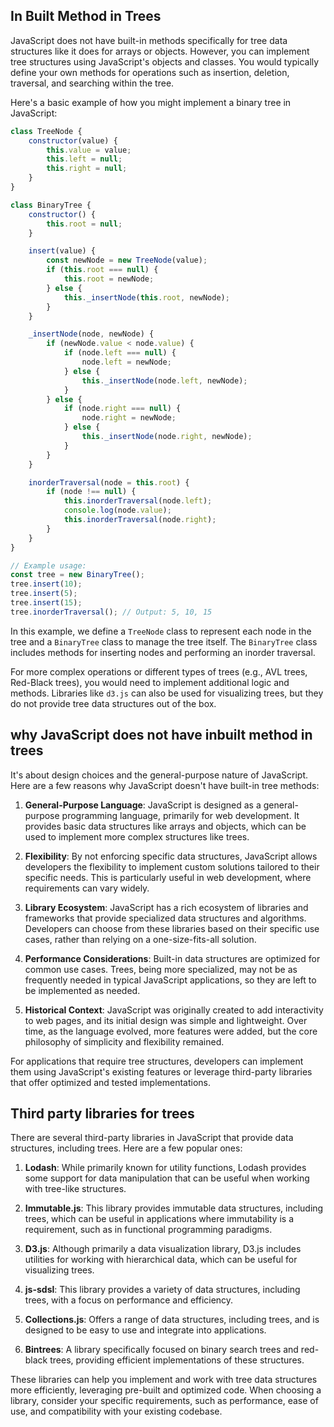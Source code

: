 ## In Built Method in Trees
JavaScript does not have built-in methods specifically for tree data structures like it does for arrays or objects. However, you can implement tree structures using JavaScript's objects and classes. You would typically define your own methods for operations such as insertion, deletion, traversal, and searching within the tree.

Here's a basic example of how you might implement a binary tree in JavaScript:

```javascript
class TreeNode {
    constructor(value) {
        this.value = value;
        this.left = null;
        this.right = null;
    }
}

class BinaryTree {
    constructor() {
        this.root = null;
    }

    insert(value) {
        const newNode = new TreeNode(value);
        if (this.root === null) {
            this.root = newNode;
        } else {
            this._insertNode(this.root, newNode);
        }
    }

    _insertNode(node, newNode) {
        if (newNode.value < node.value) {
            if (node.left === null) {
                node.left = newNode;
            } else {
                this._insertNode(node.left, newNode);
            }
        } else {
            if (node.right === null) {
                node.right = newNode;
            } else {
                this._insertNode(node.right, newNode);
            }
        }
    }

    inorderTraversal(node = this.root) {
        if (node !== null) {
            this.inorderTraversal(node.left);
            console.log(node.value);
            this.inorderTraversal(node.right);
        }
    }
}

// Example usage:
const tree = new BinaryTree();
tree.insert(10);
tree.insert(5);
tree.insert(15);
tree.inorderTraversal(); // Output: 5, 10, 15
```

In this example, we define a `TreeNode` class to represent each node in the tree and a `BinaryTree` class to manage the tree itself. The `BinaryTree` class includes methods for inserting nodes and performing an inorder traversal.

For more complex operations or different types of trees (e.g., AVL trees, Red-Black trees), you would need to implement additional logic and methods. Libraries like `d3.js` can also be used for visualizing trees, but they do not provide tree data structures out of the box.


## why JavaScript does not have inbuilt method in trees

It's about design choices and the general-purpose nature of JavaScript. Here are a few reasons why JavaScript doesn't have built-in tree methods:

1. **General-Purpose Language**: JavaScript is designed as a general-purpose programming language, primarily for web development. It provides basic data structures like arrays and objects, which can be used to implement more complex structures like trees.

2. **Flexibility**: By not enforcing specific data structures, JavaScript allows developers the flexibility to implement custom solutions tailored to their specific needs. This is particularly useful in web development, where requirements can vary widely.

3. **Library Ecosystem**: JavaScript has a rich ecosystem of libraries and frameworks that provide specialized data structures and algorithms. Developers can choose from these libraries based on their specific use cases, rather than relying on a one-size-fits-all solution.

4. **Performance Considerations**: Built-in data structures are optimized for common use cases. Trees, being more specialized, may not be as frequently needed in typical JavaScript applications, so they are left to be implemented as needed.

5. **Historical Context**: JavaScript was originally created to add interactivity to web pages, and its initial design was simple and lightweight. Over time, as the language evolved, more features were added, but the core philosophy of simplicity and flexibility remained.

For applications that require tree structures, developers can implement them using JavaScript's existing features or leverage third-party libraries that offer optimized and tested implementations.

## Third party libraries for trees


There are several third-party libraries in JavaScript that provide data structures, including trees. Here are a few popular ones:

1. **Lodash**: While primarily known for utility functions, Lodash provides some support for data manipulation that can be useful when working with tree-like structures.

2. **Immutable.js**: This library provides immutable data structures, including trees, which can be useful in applications where immutability is a requirement, such as in functional programming paradigms.

3. **D3.js**: Although primarily a data visualization library, D3.js includes utilities for working with hierarchical data, which can be useful for visualizing trees.

4. **js-sdsl**: This library provides a variety of data structures, including trees, with a focus on performance and efficiency.

5. **Collections.js**: Offers a range of data structures, including trees, and is designed to be easy to use and integrate into applications.

6. **Bintrees**: A library specifically focused on binary search trees and red-black trees, providing efficient implementations of these structures.

These libraries can help you implement and work with tree data structures more efficiently, leveraging pre-built and optimized code. When choosing a library, consider your specific requirements, such as performance, ease of use, and compatibility with your existing codebase.

